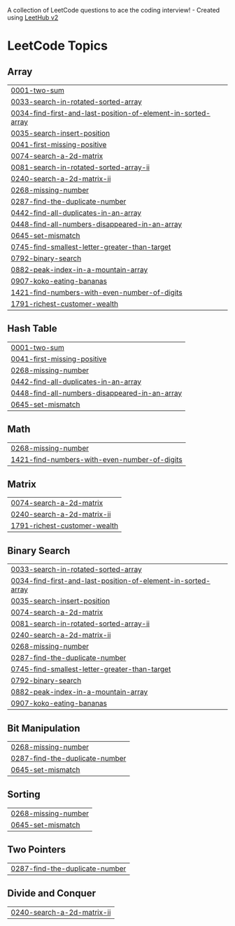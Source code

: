 A collection of LeetCode questions to ace the coding interview! - Created using [LeetHub v2](https://github.com/arunbhardwaj/LeetHub-2.0)
<!---LeetCode Topics Start-->
# LeetCode Topics
## Array
|  |
| ------- |
| [0001-two-sum](https://github.com/TanishqJain2003/LeetCode/tree/master/0001-two-sum) |
| [0033-search-in-rotated-sorted-array](https://github.com/TanishqJain2003/LeetCode/tree/master/0033-search-in-rotated-sorted-array) |
| [0034-find-first-and-last-position-of-element-in-sorted-array](https://github.com/TanishqJain2003/LeetCode/tree/master/0034-find-first-and-last-position-of-element-in-sorted-array) |
| [0035-search-insert-position](https://github.com/TanishqJain2003/LeetCode/tree/master/0035-search-insert-position) |
| [0041-first-missing-positive](https://github.com/TanishqJain2003/LeetCode/tree/master/0041-first-missing-positive) |
| [0074-search-a-2d-matrix](https://github.com/TanishqJain2003/LeetCode/tree/master/0074-search-a-2d-matrix) |
| [0081-search-in-rotated-sorted-array-ii](https://github.com/TanishqJain2003/LeetCode/tree/master/0081-search-in-rotated-sorted-array-ii) |
| [0240-search-a-2d-matrix-ii](https://github.com/TanishqJain2003/LeetCode/tree/master/0240-search-a-2d-matrix-ii) |
| [0268-missing-number](https://github.com/TanishqJain2003/LeetCode/tree/master/0268-missing-number) |
| [0287-find-the-duplicate-number](https://github.com/TanishqJain2003/LeetCode/tree/master/0287-find-the-duplicate-number) |
| [0442-find-all-duplicates-in-an-array](https://github.com/TanishqJain2003/LeetCode/tree/master/0442-find-all-duplicates-in-an-array) |
| [0448-find-all-numbers-disappeared-in-an-array](https://github.com/TanishqJain2003/LeetCode/tree/master/0448-find-all-numbers-disappeared-in-an-array) |
| [0645-set-mismatch](https://github.com/TanishqJain2003/LeetCode/tree/master/0645-set-mismatch) |
| [0745-find-smallest-letter-greater-than-target](https://github.com/TanishqJain2003/LeetCode/tree/master/0745-find-smallest-letter-greater-than-target) |
| [0792-binary-search](https://github.com/TanishqJain2003/LeetCode/tree/master/0792-binary-search) |
| [0882-peak-index-in-a-mountain-array](https://github.com/TanishqJain2003/LeetCode/tree/master/0882-peak-index-in-a-mountain-array) |
| [0907-koko-eating-bananas](https://github.com/TanishqJain2003/LeetCode/tree/master/0907-koko-eating-bananas) |
| [1421-find-numbers-with-even-number-of-digits](https://github.com/TanishqJain2003/LeetCode/tree/master/1421-find-numbers-with-even-number-of-digits) |
| [1791-richest-customer-wealth](https://github.com/TanishqJain2003/LeetCode/tree/master/1791-richest-customer-wealth) |
## Hash Table
|  |
| ------- |
| [0001-two-sum](https://github.com/TanishqJain2003/LeetCode/tree/master/0001-two-sum) |
| [0041-first-missing-positive](https://github.com/TanishqJain2003/LeetCode/tree/master/0041-first-missing-positive) |
| [0268-missing-number](https://github.com/TanishqJain2003/LeetCode/tree/master/0268-missing-number) |
| [0442-find-all-duplicates-in-an-array](https://github.com/TanishqJain2003/LeetCode/tree/master/0442-find-all-duplicates-in-an-array) |
| [0448-find-all-numbers-disappeared-in-an-array](https://github.com/TanishqJain2003/LeetCode/tree/master/0448-find-all-numbers-disappeared-in-an-array) |
| [0645-set-mismatch](https://github.com/TanishqJain2003/LeetCode/tree/master/0645-set-mismatch) |
## Math
|  |
| ------- |
| [0268-missing-number](https://github.com/TanishqJain2003/LeetCode/tree/master/0268-missing-number) |
| [1421-find-numbers-with-even-number-of-digits](https://github.com/TanishqJain2003/LeetCode/tree/master/1421-find-numbers-with-even-number-of-digits) |
## Matrix
|  |
| ------- |
| [0074-search-a-2d-matrix](https://github.com/TanishqJain2003/LeetCode/tree/master/0074-search-a-2d-matrix) |
| [0240-search-a-2d-matrix-ii](https://github.com/TanishqJain2003/LeetCode/tree/master/0240-search-a-2d-matrix-ii) |
| [1791-richest-customer-wealth](https://github.com/TanishqJain2003/LeetCode/tree/master/1791-richest-customer-wealth) |
## Binary Search
|  |
| ------- |
| [0033-search-in-rotated-sorted-array](https://github.com/TanishqJain2003/LeetCode/tree/master/0033-search-in-rotated-sorted-array) |
| [0034-find-first-and-last-position-of-element-in-sorted-array](https://github.com/TanishqJain2003/LeetCode/tree/master/0034-find-first-and-last-position-of-element-in-sorted-array) |
| [0035-search-insert-position](https://github.com/TanishqJain2003/LeetCode/tree/master/0035-search-insert-position) |
| [0074-search-a-2d-matrix](https://github.com/TanishqJain2003/LeetCode/tree/master/0074-search-a-2d-matrix) |
| [0081-search-in-rotated-sorted-array-ii](https://github.com/TanishqJain2003/LeetCode/tree/master/0081-search-in-rotated-sorted-array-ii) |
| [0240-search-a-2d-matrix-ii](https://github.com/TanishqJain2003/LeetCode/tree/master/0240-search-a-2d-matrix-ii) |
| [0268-missing-number](https://github.com/TanishqJain2003/LeetCode/tree/master/0268-missing-number) |
| [0287-find-the-duplicate-number](https://github.com/TanishqJain2003/LeetCode/tree/master/0287-find-the-duplicate-number) |
| [0745-find-smallest-letter-greater-than-target](https://github.com/TanishqJain2003/LeetCode/tree/master/0745-find-smallest-letter-greater-than-target) |
| [0792-binary-search](https://github.com/TanishqJain2003/LeetCode/tree/master/0792-binary-search) |
| [0882-peak-index-in-a-mountain-array](https://github.com/TanishqJain2003/LeetCode/tree/master/0882-peak-index-in-a-mountain-array) |
| [0907-koko-eating-bananas](https://github.com/TanishqJain2003/LeetCode/tree/master/0907-koko-eating-bananas) |
## Bit Manipulation
|  |
| ------- |
| [0268-missing-number](https://github.com/TanishqJain2003/LeetCode/tree/master/0268-missing-number) |
| [0287-find-the-duplicate-number](https://github.com/TanishqJain2003/LeetCode/tree/master/0287-find-the-duplicate-number) |
| [0645-set-mismatch](https://github.com/TanishqJain2003/LeetCode/tree/master/0645-set-mismatch) |
## Sorting
|  |
| ------- |
| [0268-missing-number](https://github.com/TanishqJain2003/LeetCode/tree/master/0268-missing-number) |
| [0645-set-mismatch](https://github.com/TanishqJain2003/LeetCode/tree/master/0645-set-mismatch) |
## Two Pointers
|  |
| ------- |
| [0287-find-the-duplicate-number](https://github.com/TanishqJain2003/LeetCode/tree/master/0287-find-the-duplicate-number) |
## Divide and Conquer
|  |
| ------- |
| [0240-search-a-2d-matrix-ii](https://github.com/TanishqJain2003/LeetCode/tree/master/0240-search-a-2d-matrix-ii) |
<!---LeetCode Topics End-->